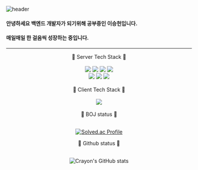 ![header](https://capsule-render.vercel.app/api?type=waving&color=gradient&height=200&section=header&text=Welcome&fontSize=90&fontColor=ffffff&descAlign=70.&descAlignY=70)
<br>
#### 안녕하세요 백엔드 개발자가 되기위해 공부중인 이승헌입니다.<br>
#### 매일매일 한 걸음씩 성장하는 중입니다.
---

<div align="center">
  🐬 Server Tech Stack 🐬
</div>
<br>
<div align="center" width=60% margin-top="30px">
  <img src="https://img.shields.io/badge/Go-00ADD8?style=flat-square&logo=go&logoColor=white"/>
  <img src="https://img.shields.io/badge/JAVA-007396?style=flat-square&logo=java&logoColor=white">
  <img src="https://img.shields.io/badge/Javascript-F7DF1E?style=flat-square&logo=javascript&logoColor=white"/>
  <img src="https://img.shields.io/badge/Typescript-3178C6?style=flat-square&logo=typescript&logoColor=white"/>
  <br>
  <img src="https://img.shields.io/badge/MySQL-4479A1?style=flat-square&logo=mysql&logoColor=white"/>
  <img src="https://img.shields.io/badge/Firebase-FFCA28?style=flat-square&logo=firebase&logoColor=white"/>
  <img src="https://img.shields.io/badge/Docker-2496ED?style=flat-square&logo=docker&logoColor=white"/>
</div>
<br>

<div align="center">
  👾 Client Tech Stack 👾
</div>
<br>
<div align="center" width=60% margin-top="30px">
  <img src="https://img.shields.io/badge/Swift-C32532?style=flat-square&logo=swift&logoColor=white"/>
</div>
<br>

<div align="center">
  🐠 BOJ status 🐠
</div>
<br>

<div align=center>

[![Solved.ac Profile](http://mazassumnida.wtf/api/v2/generate_badge?boj=lsh328328)](https://solved.ac/lsh328328/)

<div align="center">
  🐳 Github status 🐳
</div>
<br>

<div align=center>
  
![Crayon's GitHub stats](https://github-readme-stats.vercel.app/api?username=dev-Crayon&show_icons=true&theme=radical)
